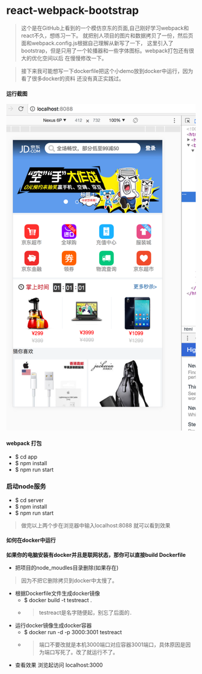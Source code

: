 # react-webpack-bootstrap

> 这个是在GitHub上看到的一个模仿京东的页面,自己刚好学习webpack和react不久，想练习一下。
就把别人项目的图片和数据拷贝了一份，然后页面和webpack.config.js根据自己理解从新写了一下，
这里引入了bootstrap，但是只用了一个轮播器和一些字体图标。webpack打包还有很大的优化空间以后
在慢慢修改一下。

> 接下来我可能想写一下dockerfile把这个小demo放到docker中运行，因为看了很多docker的资料
还没有真正实践过。

#### 运行截图
![screenshot](screenshot.png)

#### webpack 打包
- $ cd app
- $ npm install
- $ npm run start
### 启动node服务
- $ cd server
- $ npm install
- $ npm run start
> 做完以上两个步在浏览器中输入localhost:8088 就可以看到效果

#### 如何在docker中运行
**如果你的电脑安装有docker并且是联网状态，那你可以直接build Dockerfile**

- 把项目的node_moudles目录删除(如果存在)
> 因为不把它删除拷贝到docker中太慢了。
- 根据Dockerfile文件生成docker镜像
	- $ docker build -t testreact .
	- > testreact是名字随便起，别忘了后面的`.`
- 运行docker镜像生成docker容器
	- $ docker run -d -p 3000:3001 testreact
	- > 端口不要改就是本机3000端口对应容器3001端口，具体原因是因为端口写死了。改了就运行不了。
- 查看效果
	浏览起访问 localhost:3000
